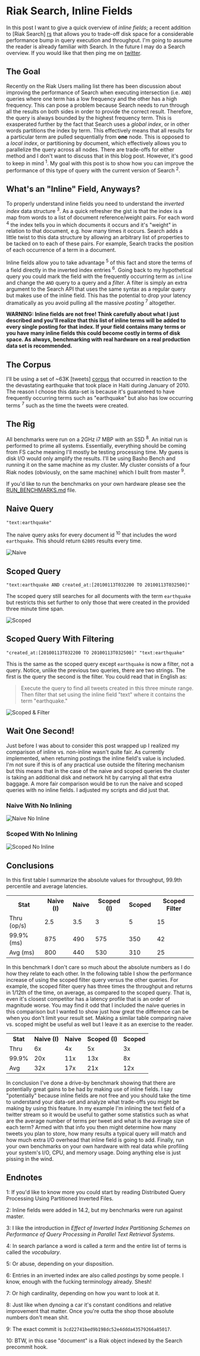 Riak Search, Inline Fields
==========

In this post I want to give a quick overview of _inline fields_; a
recent addition to [Riak Search] [rs] that allows you to trade-off disk
space for a considerable performance bump in query execution and
throughput.  I'm going to assume the reader is already familiar with
Search.  In the future I may do a Search overview.  If you would like
that then ping me on [twitter](http://twitter.com/#!/rzezeski).


The Goal
----------

Recently on the Riak Users mailing list there has been discussion
about improving the performance of Search when executing intersection
(i.e. `AND`) queries where one term has a low frequency and the other
has a high frequency.  This can pose a problem because Search needs to
run through all the results on both sides in order to provide the
correct result.  Therefore, the query is always bounded by the highest
frequency term.  This is exasperated further by the fact that Search
uses a _global index_, or in other words partitions the index by term.
This effectively means that all results for a particular term are
pulled sequentially from **one** node.  This is opposed to a _local
index_, or partitioning by document, which effectively allows you to
parallelize the query across all nodes.  There are trade-offs for
either method and I don't want to discuss that in this blog post.
However, it's good to keep in mind <sup>1</sup>.  My goal with this
post is to show how you can improve the performance of this type of
query with the current version of Search <sup>2</sup>.


What's an "Inline" Field, Anyways?
----------

To properly understand inline fields you need to understand the
_inverted index_ data structure <sup>3</sup>.  As a quick refresher
the gist is that the index is a map from words to a list of document
reference/weight pairs.  For each word <sup>4</sup> the index tells
you in which documents it occurs and it's "weight" in relation to that
document, e.g. how many times it occurs.  Search adds a little twist
to this data structure by allowing an arbitrary list of properties to
be tacked on to each of these pairs.  For example, Search tracks the
position of each occurrence of a term in a document.

Inline fields allow you to take advantage <sup>5</sup> of this fact
and store the terms of a field directly in the inverted index entries
<sup>6</sup>.  Going back to my hypothetical query you could mark the
field with the frequently occurring term as `inline` and change the
`AND` query to a query and a _filter_.  A filter is simply an extra
argument to the Search API that uses the same syntax as a regular
query but makes use of the inline field.  This has the potential to
drop your latency dramatically as you avoid pulling all the massive
_posting_ <sup>7</sup> altogether.

**WARNING: Inline fields are not free!  Think carefully about what I
 just described and you'll realize that this list of inline terms will
 be added to every single posting for that index.  If your field
 contains many terms or you have many inline fields this could become
 costly in terms of disk space.  As always, benchmarking with real
 hardware on a real production data set is recommended.**


The Corpus
----------

I'll be using a set of ~63K [tweets] [corpus] that occurred in reaction
to the the devastating earthquake that took place in Haiti during
January of 2010.  The reason I choose this data-set is because it's
guaranteed to have frequently occurring terms such as "earthquake" but
also has low occurring terms <sup>7</sup> such as the time the tweets
were created.


The Rig
----------

All benchmarks were run on a 2GHz i7 MBP with an SSD <sup>8</sup>.  An
initial run is performed to prime all systems.  Essentially,
everything should be coming from FS cache meaning I'll mostly be
testing processing time.  My guess is disk I/O would only amplify the
results.  I'll be using Basho Bench and running it on the same machine
as my cluster.  My cluster consists of a four Riak nodes (obviously,
on the same machine) which I built from master <sup>9</sup>.

If you'd like to run the benchmarks on your own hardware please see
the [RUN_BENCHMARKS.md](riak-search-inline-fields/RUN_BENCHMARKS.md)
file.


Naive Query
----------

    "text:earthquake"

The naive query asks for every document id <sup>10</sup> that includes
the word `earthquake`.  This should return `62805` results every time.

![Naive](https://github.com/rzezeski/try-try-try/raw/master/2011/riak-search-inline-fields/results/naive.png)


Scoped Query
----------

    "text:earthquake AND created_at:[20100113T032200 TO 20100113T032500]"

The scoped query still searches for all documents with the term
`earthquake` but restricts this set further to only those that were
created in the provided three minute time span.

![Scoped](https://github.com/rzezeski/try-try-try/raw/master/2011/riak-search-inline-fields/results/scoped.png)


Scoped Query With Filtering
----------

    "created_at:[20100113T032200 TO 20100113T032500]" "text:earthquake"

This is the same as the scoped query except `earthquake` is now a
filter, not a query.  Notice, unlike the previous two queries, there
are two strings.  The first is the query the second is the filter.
You could read that in English as:

> Execute the query to find all tweets created in this three minute
> range.  Then filter that set using the inline field "text" where it
> contains the term "earthquake."

![Scoped & Filter](https://github.com/rzezeski/try-try-try/raw/master/2011/riak-search-inline-fields/results/scoped-filter.png)


Wait One Second!
----------

Just before I was about to consider this post wrapped up I realized my
comparison of inline vs. non-inline wasn't quite fair.  As currently
implemented, when returning postings the inline field's value is
included.  I'm not sure if this is of any practical use outside the
filtering mechanism but this means that in the case of the naive and
scoped queries the cluster is taking an additional disk and network
hit by carrying all that extra baggage.  A more fair comparison would
be to run the naive and scoped queries with no inline fields.  I
adjusted my scripts and did just that.

### Naive With No Inlining ###

![Naive No Inline](https://github.com/rzezeski/try-try-try/raw/master/2011/riak-search-inline-fields/results/naive-non-inline.jpg)

### Scoped With No Inlining ###

![Scoped No Inline](https://github.com/rzezeski/try-try-try/raw/master/2011/riak-search-inline-fields/results/scoped-non-inline.jpg)


Conclusions
----------

In this first table I summarize the absolute values for throughput,
99.9th percentile and average latencies.

<table>
  <tr>
    <th>Stat</th>
    <th>Naive (I)</th>
    <th>Naive</th>
    <th>Scoped (I)</th>
    <th>Scoped</th>
    <th>Scoped Filter</th>
  </tr>

  <tr>
    <td>Thru (op/s)</td>
    <td>2.5</td>
    <td>3.5</td>
    <td>3</td>
    <td>5</td>
    <td>15</td>
  </tr>
  
  <tr>
    <td>99.9% (ms)</td>
    <td>875</td>
    <td>490</td>
    <td>575</td>
    <td>350</td>
    <td>42</td>
  </tr>
  
  <tr>
    <td>Avg (ms)</td>
    <td>800</td>
    <td>440</td>
    <td>530</td>
    <td>310</td>
    <td>25</td>
  </tr>
</table>

In this benchmark I don't care so much about the absolute numbers as I
do how they relate to each other.  In the following table I show the
performance increase of using the scoped filter query versus the other
queries.  For example, the scoped filter query has three times the
throughput and returns in 1/12th of the time, on average, as compared
to the scoped query.  That is, even it's closest competitor has a
latency profile that is an order of magnitude worse.  You may find it
odd that I included the naive queries in this comparison but I wanted
to show just how great the difference can be when you don't limit your
result set.  Making a similar table comparing naive vs. scoped might
be useful as well but I leave it as an exercise to the reader.

<table>
  <tr>
    <th>Stat</th>
    <th>Naive (I)</th>
    <th>Naive</th>
    <th>Scoped (I)</th>
    <th>Scoped</th>
  </tr>
  
  <tr>
    <td>Thru</td>
    <td>6x</td>
    <td>4x</td>
    <td>5x</td>
    <td>3x</td>
  </tr>

  <tr>
    <td>99.9%</td>
    <td>20x</td>
    <td>11x</td>
    <td>13x</td>
    <td>8x</td>
  </tr>

  <tr>
    <td>Avg</td>
    <td>32x</td>
    <td>17x</td>
    <td>21x</td>
    <td>12x</td>
  </tr>
</table>

In conclusion I've done a drive-by benchmark showing that there are
potentially great gains to be had by making use of inline fields.  I
say "potentially" because inline fields are not free and you should
take the time to understand your data-set and analyze what trade-offs
you might be making by using this feature.  In my example I'm inlining
the text field of a twitter stream so it would be useful to gather
some statistics such as what are the average number of terms per tweet
and what is the average size of each term?  Armed with that info you
then might determine how many tweets you plan to store, how many
results a typical query will match and how much extra I/O overhead
that inline field is going to add.  Finally, run your own benchmarks
on your own hardware with real data while profiling your system's I/O,
CPU, and memory usage.  Doing anything else is just pissing in the
wind.


Endnotes
----------

1: If you'd like to know more you could start by reading Distributed
Query Processing Using Partitioned Inverted Files.

2: Inline fields were added in 14.2, but my benchmarks were run
against master.

3: I like the introduction in _Effect of Inverted Index Partitioning
Schemes on Performance of Query Processing in Parallel Text Retrieval
Systems_.

4: In search parlance a word is called a _term_ and the entire list of
terms is called the _vocabulary_.

5: Or abuse, depending on your disposition.

6: Entries in an inverted index are also called _postings_ by some
people.  I know, enough with the fucking terminology already.  Shesh!

7: Or high cardinality, depending on how you want to look at it.

8: Just like when dynoing a car it's constant conditions and relative
improvement that matter.  Once you're outta the shop those absolute
numbers don't mean shit.

9: The exact commit is `3cd22741bed9b198dc52e4ddda43579266a85017`.

10: BTW, in this case "document" is a Riak object indexed by the
Search precommit hook.



[rs]: http://wiki.basho.com/Riak-Search---Schema.html#Fields-and-Field-Level-Properties

[corpus]: http://www.infochimps.com/datasets/twitter-haiti-earthquake-data
